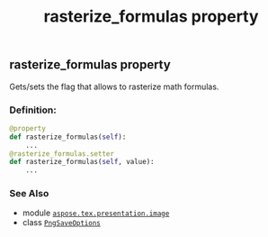 ﻿---
title: rasterize_formulas property
second_title: Aspose.TeX for Python via .NET API References
description: 
type: docs
weight: 50
url: /python-net/aspose.tex.presentation.image/pngsaveoptions/rasterize_formulas/
is_root: false
---

## rasterize_formulas property


Gets/sets the flag that allows to rasterize math formulas.
### Definition:
```python
@property
def rasterize_formulas(self):
    ...
@rasterize_formulas.setter
def rasterize_formulas(self, value):
    ...
```

### See Also
* module [`aspose.tex.presentation.image`](../../)
* class [`PngSaveOptions`](/tex/python-net/aspose.tex.presentation.image/pngsaveoptions)
